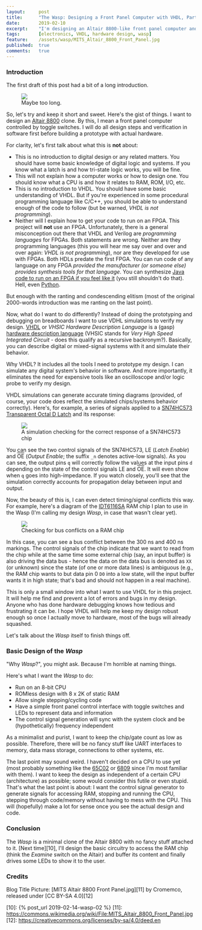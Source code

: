 ```yaml
---
layout:     post
title:      "The Wasp: Designing a Front Panel Computer with VHDL, Part 1"
date:       2019-02-10
excerpt:    "I'm designing an Altair 8800-like front panel computer and will use VHDL to verify its functionalities"
tags:       [electronics, VHDL, hardware design, wasp]
feature:    /assets/wasp/MITS_Altair_8800_Front_Panel.jpg
published:  true
comments:   true
---
```

### Introduction
The first draft of this post had a bit of a long introduction.

<figure>
    <a href="{{ "/assets/wasp/01_tldr.png" | uri_escape | absolute_url }}">
        <img src="{{ "/assets/wasp/01_tldr.png" | uri_escape | absolute_url }}">
    </a>
    <figcaption>Maybe too long.</figcaption>
</figure>

So, let's try and keep it short and sweet. Here's the gist of things. I want to design an [Altair 8800][1] clone. By this, I mean a front panel computer controlled by toggle switches. I will do all design steps and verification in software first before building a prototype with actual hardware.

For clarity, let's first talk about what this is **not** about:

* This is no introduction to digital design or any related matters. You should have some basic knowledge of digital logic and systems. If you know what a latch is and how tri-state logic works, you will be fine.
* This will not explain how a computer works or how to design one. You should know what a CPU is and how it relates to RAM, ROM, I/O, etc.
* This is no introduction to VHDL. You should have some basic understanding of VHDL. But if you're experienced in some procedural programming language like C/C++, you should be able to understand enough of the code to follow (but be warned, *VHDL is not programming*).
* Neither will I explain how to get your code to run on an FPGA. This project will **not** use an FPGA. Unfortunately, there is a general misconception out there that VHDL and Verilog are *programming languages* for FPGAs. Both statements are wrong. Neither are they programming languages (this you will hear me say over and over and over again: _VHDL is not programming_), nor are they developed for use with FPGAs. Both HDLs predate the first FPGA. You can run code of any language on any FPGA *provided the manufacturer (or someone else) provides synthesis tools for that language*. You can synthesize [Java code to run on an FPGA if you feel like it][5] (you still shouldn't do that). Hell, even [Python][6].

But enough with the ranting and condescending elitism (most of the original 2000-words introduction was me ranting on the last point).

Now, what do I want to do differently? Instead of doing the prototyping and debugging on breadboards I want to use VDHL simulations to verify my design. [VHDL][2] or *VHSIC Hardware Description Language* is a (gasp) [hardware description language][3] (VHSIC stands for *Very High Speed Integrated Circuit* - does this qualify as a recursive backronym?). Basically, you can describe digital or mixed-signal systems with it and simulate their behavior.

Why VHDL? It includes all the tools I need to prototype my design. I can simulate any digital system's behavior in software. And more importantly, it eliminates the need for expensive tools like an oscilloscope and/or logic probe to verify my design.

VHDL simulations can generate accurate timing diagrams (provided, of course, your code does reflect the simulated chips/systems behavior correctly). Here's, for example, a series of signals applied to a [SN74HC573 Transparent Octal D Latch][4] and its response:

<figure>
    <a href="{{ "/assets/wasp/01_timingdiagramexample1.png" | uri_escape | absolute_url }}">
        <img src="{{ "/assets/wasp/01_timingdiagramexample1.png" | uri_escape | absolute_url }}">
    </a>
    <figcaption>A simulation checking for the correct response of a SN74HC573 chip</figcaption>
</figure>

You can see the two control signals of the SN74HC573, LE (*Latch Enable*) and <span style="text-decoration: overline">OE</span> (*Output Enable*; the suffix `_n` denotes active-low signals). As you can see, the output pins `q` will correctly follow the values at the input pins `d` depending on the state of the control signals LE and <span style="text-decoration: overline">OE</span>. It will even show when `q` goes into high-impedance. If you watch closely, you'll see that the simulation correctly accounts for propagation delay between input and output.

Now, the beauty of this is, I can even detect timing/signal conflicts this way. For example, here's a diagram of the [IDT6116SA][7] RAM chip I plan to use in the Wasp (I'm calling my design *Wasp*, in case that wasn't clear yet).

<figure>
    <a href="{{ "/assets/wasp/01_timingdiagramexample2.png" | uri_escape | absolute_url }}">
        <img src="{{ "/assets/wasp/01_timingdiagramexample2.png" | uri_escape | absolute_url }}">
    </a>
    <figcaption>Checking for bus conflicts on a RAM chip</figcaption>
</figure>

In this case, you can see a bus conflict between the 300 ns and 400 ns markings. The control signals of the chip indicate that we want to read from the chip while at the same time some external chip (say, an input buffer) is also driving the data bus - hence the data on the data bus is denoted as `XX` (or unknown) since the state (of one or more data lines) is ambiguous (e.g., the RAM chip wants to but data pin 0 `D0` into a low state, will the input buffer wants it in high state; that's bad and should not happen in a real machine).

This is only a small window into what I want to use VHDL for in this project. It will help me find and prevent a lot of errors and bugs in my design. Anyone who has done hardware debugging knows how tedious and frustrating it can be. I hope VHDL will help me keep my design robust enough so once I actually move to hardware, most of the bugs will already squashed.

Let's talk about the *Wasp* itself to finish things off.

### Basic Design of the *Wasp*
"Why *Wasp*?", you might ask. Because I'm horrible at naming things.

Here's what I want the *Wasp* to do:

* Run on an 8-bit CPU
* ROMless design with 8 x 2K of static RAM
* Allow single stepping/cycling code
* Have a simple front panel control interface with toggle switches and LEDs to represent data and information
* The control signal generation will sync with the system clock and be (hypothetically) frequency independent

As a minimalist and purist, I want to keep the chip/gate count as low as possible. Therefore, there will be no fancy stuff like UART interfaces to memory, data mass storage, connections to other systems, etc.

The last point may sound weird. I haven't decided on a CPU to use yet (most probably something like the [65C02][8] or [6809][9] since I'm most familiar with them). I want to keep the design as independent of a certain CPU (architecture) as possible; some would consider this futile or even stupid. That's what the last point is about: I want the control signal generator to generate signals for accessing RAM, stopping and running the CPU, stepping through code/memory without having to mess with the CPU. This will (hopefully) make a lot for sense once you see the actual design and code.

### Conclusion
The *Wasp* is a minimal clone of the Altair 8800 with no fancy stuff attached to it. [Next time][10], I'll design the basic circuitry to access the RAM chip (think the *Examine* switch on the Altair) and buffer its content and finally drives some LEDs to show it to the user.

### Credits
Blog Title Picture: [MITS Altair 8800 Front Panel.jpg][11] by Cromemco, released under [CC BY-SA 4.0][12]

[1]: https://en.wikipedia.org/wiki/Altair_8800
[2]: https://en.wikipedia.org/wiki/VHDL
[3]: https://en.wikipedia.org/wiki/Hardware_description_language
[4]: http://www.ti.com/lit/ds/symlink/sn74ahc573.pdf
[5]: http://www.jhdl.org
[6]: http://www.myhdl.org
[7]: https://www.idt.com/document/dst/6116sala-data-sheet
[8]: https://en.wikipedia.org/wiki/MOS_Technology_6502
[9]: https://en.wikipedia.org/wiki/Motorola_6809
[10]: {% post_url 2019-02-14-wasp-02 %}
[11]: https://commons.wikimedia.org/wiki/File:MITS_Altair_8800_Front_Panel.jpg
[12]: https://creativecommons.org/licenses/by-sa/4.0/deed.en
